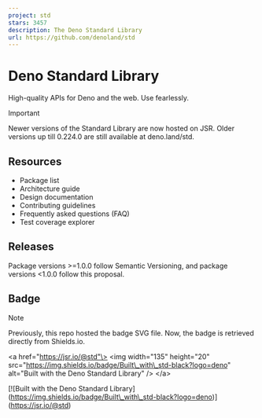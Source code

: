 ```yaml
---
project: std
stars: 3457
description: The Deno Standard Library
url: https://github.com/denoland/std
---
```


Deno Standard Library
=====================

High-quality APIs for Deno and the web. Use fearlessly.

Important

Newer versions of the Standard Library are now hosted on JSR. Older versions up till 0.224.0 are still available at deno.land/std.

Resources
---------

-   Package list
-   Architecture guide
-   Design documentation
-   Contributing guidelines
-   Frequently asked questions (FAQ)
-   Test coverage explorer

Releases
--------

Package versions >=1.0.0 follow Semantic Versioning, and package versions <1.0.0 follow this proposal.

Badge
-----

Note

Previously, this repo hosted the badge SVG file. Now, the badge is retrieved directly from Shields.io.

<a href\="https://jsr.io/@std"\>
  <img
    width\="135"
    height\="20"
    src\="https://img.shields.io/badge/Built\_with\_std-black?logo=deno"
    alt\="Built with the Deno Standard Library"
  />
</a\>

\[!\[Built with the Deno Standard Library\](https://img.shields.io/badge/Built\_with\_std-black?logo=deno)\](https://jsr.io/@std)
